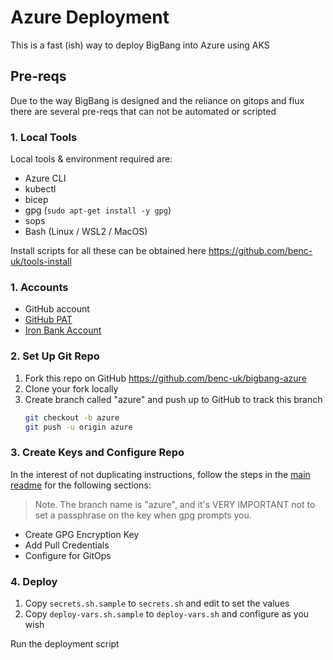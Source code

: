 # Azure Deployment 

This is a fast (ish) way to deploy BigBang into Azure using AKS

## Pre-reqs

Due to the way BigBang is designed and the reliance on gitops and flux there are several pre-reqs that can not be automated or scripted

### 1. Local Tools

Local tools & environment required are:

- Azure CLI
- kubectl
- bicep
- gpg (`sudo apt-get install -y gpg`)
- sops
- Bash (Linux / WSL2 / MacOS)

Install scripts for all these can be obtained here https://github.com/benc-uk/tools-install

### 1. Accounts

- GitHub account
- [GitHub PAT](https://docs.github.com/en/github/authenticating-to-github/keeping-your-account-and-data-secure/creating-a-personal-access-token)
- [Iron Bank Account](https://ironbank.dso.mil/)

### 2. Set Up Git Repo

1. Fork this repo on GitHub https://github.com/benc-uk/bigbang-azure
1. Clone your fork locally
1. Create branch called "azure" and push up to GitHub to track this branch
    ```bash
    git checkout -b azure
    git push -u origin azure
    ```

### 3. Create Keys and Configure Repo

In the interest of not duplicating instructions, follow the steps in the [main readme](../README.md) for the following sections:

> Note. The branch name is "azure", and it's VERY IMPORTANT not to set a passphrase on the key when gpg prompts you.

- Create GPG Encryption Key
- Add Pull Credentials
- Configure for GitOps

### 4. Deploy

1. Copy `secrets.sh.sample` to `secrets.sh` and edit to set the values
2. Copy `deploy-vars.sh.sample` to `deploy-vars.sh` and configure as you wish


Run the deployment script